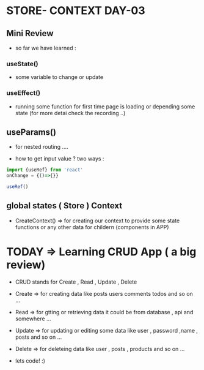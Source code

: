 
# STORE- CONTEXT DAY-03 


## Mini Review 


- so far we have learned :


### useState()
- some variable to change or update 

### useEffect()
- running some function for first time page is loading or depending some state (for more detai check the recording ..)
## useParams()
- for nested routing ....

- how to get input value ? two ways :

```js
import {useRef} from 'react'
onChange = {()=>{}}

useRef()


```

## global states ( Store ) Context
- CreateContext() => for creating our context to provide some state functions or any other data for childern (components in APP)

# TODAY => Learning CRUD App  ( a big review)
- CRUD stands for Create , Read , Update , Delete
- Create  => for creating data like posts users comments todos and so on ...
- Read    => for gtting or retrieving data it could be from database , api and somewhere ...
- Update  => for updating or editing some data like user , password ,name , posts and so on ...
- Delete  => for deleteing data like user , posts , products and so on ...

- lets code! :)